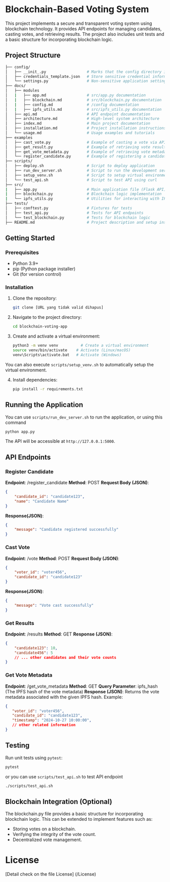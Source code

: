 # Blockchain-Based Voting System

This project implements a secure and transparent voting system using blockchain technology. It provides API endpoints for managing candidates, casting votes, and retrieving results. The project also includes unit tests and a basic structure for incorporating blockchain logic.

## Project Structure
```bash
├── config/
│   ├── __init_.py                  # Marks that the config directory is a Python package
│   ├── credentials_template.json   # Store sensitive credential information
│   └── settings.py                 # Non-sensitive application settings, such as debug mode, API URLs, ports
├── docs/
│   ├── modules
│   |   ├── app.md                  # src/app.py documentation
│   |   ├── blockchain.md           # src/blockchain.py documentation
│   |   ├── config.md               # /config documentation
│   |   ├── ipfs_utils.md           # src/ipfs_utils.py documentation 
│   ├── api.md                      # API endpoint documentation
│   ├── architecture.md             # High-level system architecture
│   ├── index.md                    # Main project documentation
│   ├── installation.md             # Project installation instructions
│   └── usage.md                    # Usage examples and tutorials
├── examples
│   ├── cast_vote.py                # Example of casting a vote via API
│   ├── get_result.py               # Example of retrieving vote results via API
│   ├── get_vote_metadata.py        # Example of retrieving vote metadata via API
│   └── register_candidate.py       # Example of registering a candidate via API
├── scripts/
│   ├── deploy.sh                   # Script to deploy application
│   ├── run_dev_server.sh           # Script to run the development server
│   ├── setup_venv.sh               # Script to setup virtual environment
│   └── test_api.sh                 # Script to test API using curl
├── src/
|   ├── app.py                      # Main application file (Flask API)
|   ├── blockchain.py               # Blockchain logic implementation
|   └── ipfs_utils.py               # Utilities for interacting with IPFS
├── tests/                          
│   ├── conftest.py                 # Fixtures for tests
│   ├── test_api.py                 # Tests for API endpoints
│   └── test_blockchain.py          # Tests for blockchain logic
├── README.md                       # Project description and setup instructions
```

## Getting Started

### Prerequisites

*   Python 3.9+
*   pip (Python package installer)
*   Git (for version control)

### Installation

1.  Clone the repository:

    ```bash
    git clone [URL yang tidak valid dihapus]
    ```

2.  Navigate to the project directory:

    ```bash
    cd blockchain-voting-app
    ```

3.  Create and activate a virtual environment:

    ```bash
    python3 -m venv venv          # Create a virtual environment
    source venv/bin/activate    # Activate (Linux/macOS)
    venv\Scripts\activate.bat   # Activate (Windows)
    ```
   You can also execute `scripts/setup_venv.sh` to automatically setup the virtual environment.

4.  Install dependencies:

    ```bash
    pip install -r requirements.txt
    ```

## Running the Application

You can use `scripts/run_dev_server.sh` to run the application, or using this command

```bash
python app.py
```
The API will be accessible at `http://127.0.0.1:5000`.

## API Endpoints

### Register Candidate
**Endpoint**: /register_candidate
**Method**: POST
**Request Body (JSON)**:
```json
{
    "candidate_id": "candidate123",
    "name": "Candidate Name"
} 
```
**Response(JSON)**:
```json
{
    "message": "Candidate registered successfully"
}
```

### Cast Vote
**Endpoint**: /vote
**Method**: POST
**Request Body (JSON)**:
```json
{
    "voter_id": "voter456",
    "candidate_id": "candidate123"
}
```
**Response(JSON)**:
```json
{
    "message": "Vote cast successfully"
}
```

### Get Results
**Endpoint**: /results
**Method**: GET
**Response (JSON)**:
```json
{
    "candidate123": 10,
    "candidate456": 5
    // ... other candidates and their vote counts
}
```

### Get Vote Metadata
**Endpoint**: /get_vote_metadata
**Method**: GET
**Query Parameter**: ipfs_hash (The IPFS hash of the vote metadata)
**Response (JSON)**: Returns the vote metadata associated with the given IPFS hash. Example:
```json
{
   "voter_id": "voter456",
   "candidate_id": "candidate123",
   "timestamp": "2024-10-27 10:00:00",
   // other related information
}
```
## Testing
Run unit tests using `pytest`:
```bash
pytest
```
or you can use `scripts/test_api.sh` to test API endpoint
```bash
./scripts/test_api.sh
```

## Blockchain Integration (Optional)
The blockchain.py file provides a basic structure for incorporating blockchain logic. This can be extended to implement features such as:

- Storing votes on a blockchain.
- Verifying the integrity of the vote count.
- Decentralized vote management.

# License
[Detail check on the file License] (/License)
